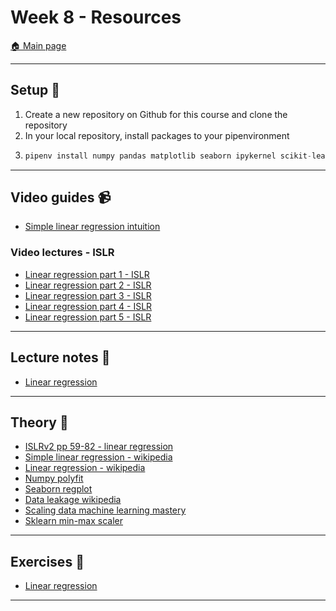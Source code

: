 # Week 8 - Resources

[:house: Main page](https://github.com/pr0fez/Machine-learning-AI24)

---
## Setup :wrench:

1. Create a new repository on Github for this course and clone the repository
2. In your local repository, install packages to your pipenvironment
3.  
   ```python 
   pipenv install numpy pandas matplotlib seaborn ipykernel scikit-learn
   ```  

---   
## Video guides :video_camera:

- [Simple linear regression intuition](https://www.youtube.com/watch?v=HoqXask9cN8)


### Video lectures - ISLR
- [Linear regression part 1 - ISLR](https://www.youtube.com/watch?v=7TgVO_K75EY&list=PLAOUn-KLSAVNcA7Gq4Hbt7wStqgazAkAN)
- [Linear regression part 2 - ISLR](https://www.youtube.com/watch?v=z10DqaVJh3c&list=PLAOUn-KLSAVNcA7Gq4Hbt7wStqgazAkAN&index=2)
- [Linear regression part 3 - ISLR](https://www.youtube.com/watch?v=yzQHONabWhs&list=PLAOUn-KLSAVNcA7Gq4Hbt7wStqgazAkAN&index=3)
- [Linear regression part 4 - ISLR](https://www.youtube.com/watch?v=lo7KnnvyEU0&list=PLAOUn-KLSAVNcA7Gq4Hbt7wStqgazAkAN&index=4)
- [Linear regression part 5 - ISLR](https://www.youtube.com/watch?v=sK80ZnhiaRI&list=PLAOUn-KLSAVNcA7Gq4Hbt7wStqgazAkAN&index=5) 

---
## Lecture notes :book:

- [Linear regression](https://github.com/pr0fez/Machine-learning-AI24/blob/main/Lecture_code/L0-Linear_regression.ipynb)


---
## Theory :book:
- [ISLRv2 pp 59-82 - linear regression](https://www.statlearning.com/)
- [Simple linear regression - wikipedia](https://en.wikipedia.org/wiki/Simple_linear_regression)
- [Linear regression - wikipedia](https://en.wikipedia.org/wiki/Linear_regression)
- [Numpy polyfit](https://numpy.org/doc/stable/reference/generated/numpy.polyfit.html)
- [Seaborn regplot](https://seaborn.pydata.org/generated/seaborn.regplot.html)
- [Data leakage wikipedia](<https://en.wikipedia.org/wiki/Leakage_(machine_learning)>)
- [Scaling data machine learning mastery](https://machinelearningmastery.com/standardscaler-and-minmaxscaler-transforms-in-python/)
- [Sklearn min-max scaler](https://scikit-learn.org/stable/modules/generated/sklearn.preprocessing.MinMaxScaler.html)

---
## Exercises :running:
- [Linear regression](https://github.com/pr0fez/Machine-learning-AI24/blob/main/Exercises/E00_linear_regression.ipynb)


---
